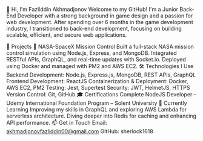 👋 Hi, I'm Fazliddin Akhmadjonov
Welcome to my GitHub! I'm a Junior Back-End Developer with a strong background in game design and a passion for web development. After spending over 6 months in the game development industry, I transitioned to back-end development, focusing on building scalable, efficient, and secure web applications.

🚀 Projects
🌌 NASA-SpaceX Mission Control
Built a full-stack NASA mission control simulation using Node.js, Express, and MongoDB.
Integrated RESTful APIs, GraphQL, and real-time updates with Socket.io.
Deployed using Docker and managed with PM2 and AWS EC2.
🛠️ Technologies I Use
Backend Development: Node.js, Express.js, MongoDB, REST APIs, GraphQL
Frontend Development: ReactJS
Containerization & Deployment: Docker, AWS EC2, PM2
Testing: Jest, Supertest
Security: JWT, HelmetJS, HTTPS
Version Control: Git, GitHub
🎓 Certifications
Complete NodeJS Developer – Udemy
International Foundation Program – Solent University
🌱 Currently Learning
Improving my skills in GraphQL and exploring AWS Lambda for serverless architecture.
Diving deeper into Redis for caching and enhancing API performance.
📫 Get in Touch
Email: akhmadjonovfazliddin00@gmail.com
GitHub: sherlock1618
